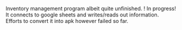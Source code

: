 Inventory management program albeit quite unfinished. ! In progress!  
It connects to google sheets and writes/reads out information.  
Efforts to convert it into apk however failed so far.
